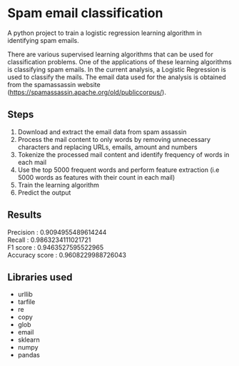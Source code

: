 # Spam email classification
A python project to train a logistic regression learning algorithm in identifying spam emails.

There are various supervised learning algorithms that can be used for classification problems. One of the applications of these learning algorithms is classifying spam emails. In the current analysis, a Logistic Regression is used to classify the mails. The email data used for the analysis is obtained from the spamassassin website (https://spamassassin.apache.org/old/publiccorpus/).

## Steps
1. Download and extract the email data from spam assassin
2. Process the mail content to only words by removing unnecessary characters and replacing URLs, emails, amount and numbers
3. Tokenize the processed mail content and identify frequency of words in each mail
4. Use the top 5000 frequent words and perform feature extraction (i.e 5000 words as features with their count in each mail)
5. Train the learning algorithm
6. Predict the output

## Results
Precision :  0.9094955489614244\
Recall :  0.9863234111021721\
F1 score :  0.9463527595522965\
Accuracy score :  0.9608229988726043

## Libraries used
* urllib
* tarfile
* re
* copy
* glob
* email
* sklearn
* numpy
* pandas

